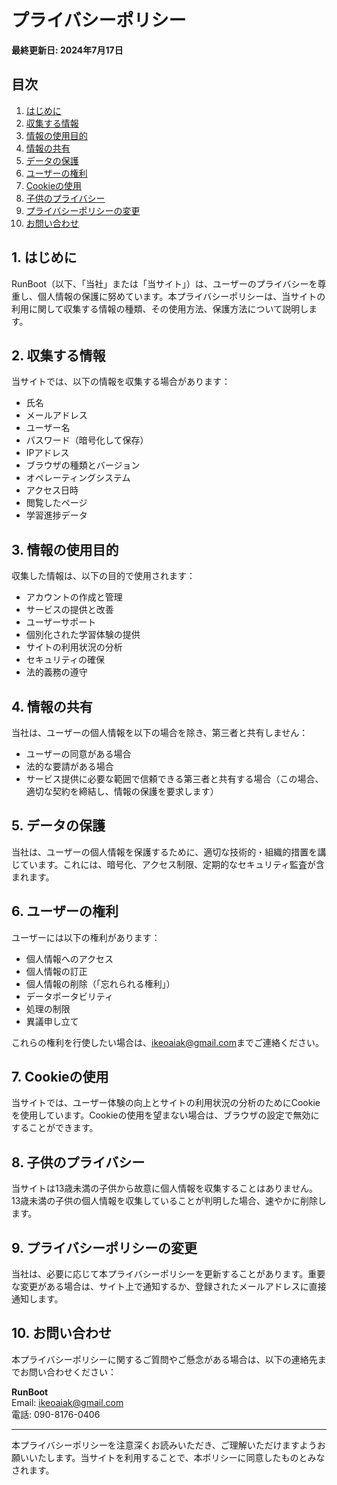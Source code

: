 # プライバシーポリシー

**最終更新日: 2024年7月17日**

## 目次
1. [はじめに](#1-はじめに)
2. [収集する情報](#2-収集する情報)
3. [情報の使用目的](#3-情報の使用目的)
4. [情報の共有](#4-情報の共有)
5. [データの保護](#5-データの保護)
6. [ユーザーの権利](#6-ユーザーの権利)
7. [Cookieの使用](#7-cookieの使用)
8. [子供のプライバシー](#8-子供のプライバシー)
9. [プライバシーポリシーの変更](#9-プライバシーポリシーの変更)
10. [お問い合わせ](#10-お問い合わせ)

## 1. はじめに

RunBoot（以下、「当社」または「当サイト」）は、ユーザーのプライバシーを尊重し、個人情報の保護に努めています。本プライバシーポリシーは、当サイトの利用に関して収集する情報の種類、その使用方法、保護方法について説明します。

## 2. 収集する情報

当サイトでは、以下の情報を収集する場合があります：

- 氏名
- メールアドレス
- ユーザー名
- パスワード（暗号化して保存）
- IPアドレス
- ブラウザの種類とバージョン
- オペレーティングシステム
- アクセス日時
- 閲覧したページ
- 学習進捗データ

## 3. 情報の使用目的

収集した情報は、以下の目的で使用されます：

- アカウントの作成と管理
- サービスの提供と改善
- ユーザーサポート
- 個別化された学習体験の提供
- サイトの利用状況の分析
- セキュリティの確保
- 法的義務の遵守

## 4. 情報の共有

当社は、ユーザーの個人情報を以下の場合を除き、第三者と共有しません：

- ユーザーの同意がある場合
- 法的な要請がある場合
- サービス提供に必要な範囲で信頼できる第三者と共有する場合（この場合、適切な契約を締結し、情報の保護を要求します）

## 5. データの保護

当社は、ユーザーの個人情報を保護するために、適切な技術的・組織的措置を講じています。これには、暗号化、アクセス制限、定期的なセキュリティ監査が含まれます。

## 6. ユーザーの権利

ユーザーには以下の権利があります：

- 個人情報へのアクセス
- 個人情報の訂正
- 個人情報の削除（「忘れられる権利」）
- データポータビリティ
- 処理の制限
- 異議申し立て

これらの権利を行使したい場合は、[ikeoaiak@gmail.com](mailto:ikeoaiak@gmail.com)までご連絡ください。

## 7. Cookieの使用

当サイトでは、ユーザー体験の向上とサイトの利用状況の分析のためにCookieを使用しています。Cookieの使用を望まない場合は、ブラウザの設定で無効にすることができます。

## 8. 子供のプライバシー

当サイトは13歳未満の子供から故意に個人情報を収集することはありません。13歳未満の子供の個人情報を収集していることが判明した場合、速やかに削除します。

## 9. プライバシーポリシーの変更

当社は、必要に応じて本プライバシーポリシーを更新することがあります。重要な変更がある場合は、サイト上で通知するか、登録されたメールアドレスに直接通知します。

## 10. お問い合わせ

本プライバシーポリシーに関するご質問やご懸念がある場合は、以下の連絡先までお問い合わせください：

**RunBoot**  
Email: [ikeoaiak@gmail.com](mailto:ikeoaiak@gmail.com)  
電話: 090-8176-0406

---

本プライバシーポリシーを注意深くお読みいただき、ご理解いただけますようお願いいたします。当サイトを利用することで、本ポリシーに同意したものとみなされます。
